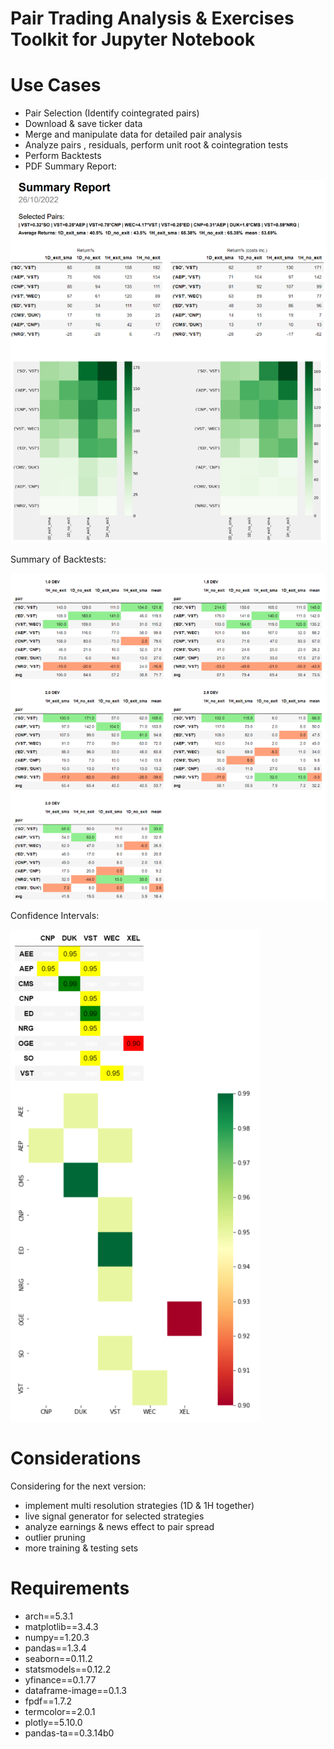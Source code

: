 # Pair Trading Analysis & Exercises Toolkit for Jupyter Notebook

# Use Cases

- Pair Selection (Identify cointegrated pairs)
- Download & save ticker data
- Merge and manipulate data for detailed pair analysis
- Analyze pairs , residuals, perform unit root & cointegration tests
- Perform Backtests
- PDF Summary Report:

![Summary Report](summary_report.png)

Summary of Backtests:

![Summary Tables](summary_tables.png)

Confidence Intervals:

![Conf. Interval](heatmap.png)

# Considerations

Considering for the next version:

- implement multi resolution strategies (1D & 1H together)
- live signal generator for selected strategies
- analyze earnings & news effect to pair spread
- outlier pruning
- more training & testing sets

# Requirements

* arch==5.3.1
* matplotlib==3.4.3
* numpy==1.20.3
* pandas==1.3.4
* seaborn==0.11.2
* statsmodels==0.12.2
* yfinance==0.1.77
* dataframe-image==0.1.3
* fpdf==1.7.2
* termcolor==2.0.1
* plotly==5.10.0
* pandas-ta==0.3.14b0



